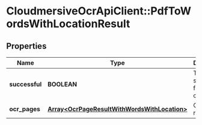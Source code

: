 # CloudmersiveOcrApiClient::PdfToWordsWithLocationResult

## Properties
Name | Type | Description | Notes
------------ | ------------- | ------------- | -------------
**successful** | **BOOLEAN** | True if successful, false otherwise | [optional] 
**ocr_pages** | [**Array&lt;OcrPageResultWithWordsWithLocation&gt;**](OcrPageResultWithWordsWithLocation.md) | OCR page results | [optional] 


